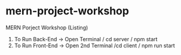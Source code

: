 # mern-project-workshop

MERN Porject Workshop (Listing)

1. To Run Back-End -> Open Terminal / cd server / npm start
2. To Run Front-End -> Open 2nd Terminal /cd client / npm run start
